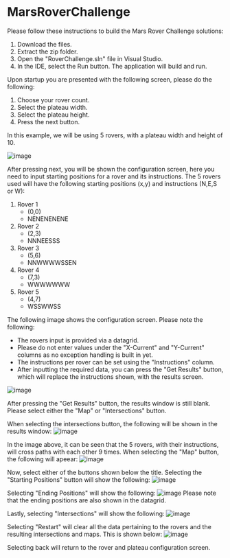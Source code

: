 # MarsRoverChallenge

Please follow these instructions to build the Mars Rover Challenge solutions:
1. Download the files.
2. Extract the zip folder.
3. Open the "RoverChallenge.sln" file in Visual Studio.
4. In the IDE, select the Run button. The application will build and run.

Upon startup you are presented with the following screen, please do the following:
1. Choose your rover count.
2. Select the plateau width.
3. Select the plateau height.
4. Press the next button.

In this example, we will be using 5 rovers, with a plateau width and height of 10.

![image](https://github.com/tinusjvr/MarsRoverChallenge/assets/68852823/3c462f4d-9670-4bf3-9e3a-18567f979cf4)

After pressing next, you will be shown the configuration screen, here you need to input starting positions for a rover and its instructions.
The 5 rovers used will have the following starting positions (x,y) and instructions (N,E,S or W):

1. Rover 1
   - (0,0)
   - NENENENENE
2. Rover 2
   - (2,3)
   - NNNEESSS
3. Rover 3
   - (5,6)
   - NNWWWWSSEN
4. Rover 4
   - (7,3)
   - WWWWWWW
5. Rover 5
   - (4,7)
   - WSSWWSS

The following image shows the configuration screen. Please note the following:
- The rovers input is provided via a datagrid.
- Please do not enter values under the "X-Current" and "Y-Current" columns as no exception handling is built in yet.
- The instructions per rover can be set using the "Instructions" column.
- After inputting the required data, you can press the "Get Results" button, which will replace the instructions shown, with the results screen.

![image](https://github.com/tinusjvr/MarsRoverChallenge/assets/68852823/04e37708-7de6-4192-b298-99f88428f1bf)

After pressing the "Get Results" button, the results window is still blank. Please select either the "Map" or "Intersections" button.

When selecting the intersections button, the following will be shown in the results window:
![image](https://github.com/tinusjvr/MarsRoverChallenge/assets/68852823/71be5316-6b4c-4cb2-9f43-52e13365b986)

In the image above, it can be seen that the 5 rovers, with their instructions, will cross paths with each other 9 times. 
When selecting the "Map" button, the following will apeear:
![image](https://github.com/tinusjvr/MarsRoverChallenge/assets/68852823/1a4b96d4-5cae-4ee5-80de-550a013884d5)

Now, select either of the buttons shown below the title. Selecting the "Starting Positions" button will show the following:
![image](https://github.com/tinusjvr/MarsRoverChallenge/assets/68852823/e8446c12-d524-43a7-9dfd-90a4849a4a9c)

Selecting "Ending Positions" will show the following:
![image](https://github.com/tinusjvr/MarsRoverChallenge/assets/68852823/5c62efe7-653b-48e1-8739-4b3f8cc01a14)
Please note that the ending positions are also shown in the datagrid.

Lastly, selecting "Intersections" will show the following:
![image](https://github.com/tinusjvr/MarsRoverChallenge/assets/68852823/ae6259fc-83b6-4353-839e-9428ec3b6cba)

Selecting "Restart" will clear all the data pertaining to the rovers and the resulting intersections and maps.
This is shown below:
![image](https://github.com/tinusjvr/MarsRoverChallenge/assets/68852823/d526a6cb-97e1-4538-bfbb-c88648f13e85)

Selecting back will return to the rover and plateau configuration screen.



